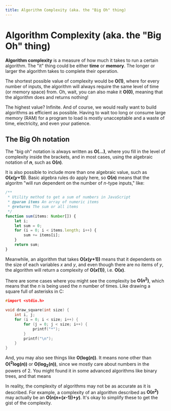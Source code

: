 ```yaml
---
title: Algorithm Complexity (aka. the "Big Oh" thing)
---
```


# Algorithm Complexity (aka. the "Big Oh" thing)

**Algorithm complexity** is a measure of how much it takes to run a certain algorithm. The "it" thing could be either **time** or **memory**. The longer or larger the algorithm takes to complete their operation.

The shortest possible value of complexity would be **O(1)**, where for every number of inputs, the algorithm will always require the same level of time (or memory space) from. Oh, wait, you can also make it **O(0)**, meaning that the algorithm does and returns nothing!

The highest value? Infinite. And of course, we would really want to build algorithms as efficient as possible. Having to wait too long or consume large memory (RAM) for a program to load is mostly unacceptable and a waste of time, electricity, and even your patience.

## The Big Oh notation

The "big oh" notation is always written as **O(...)**, where you fill in the level of complexity inside the brackets, and in most cases, using the algebraic notation of ***n***, such as **O(*n*)**.

It is also possible to include more than one algebraic value, such as **O(*x*(*y*+1))**. Basic algebra rules do apply here, so **O(*n*)** means that the algoritm "will run dependent on the number of *n*-type inputs," like:

```ts
/**
 * Utility method to get a sum of numbers in JavaScript
 * @param items An array of numeric items
 * @returns The sum or all items
 */
function sum(items: Number[]) {
    let i;
    let sum = 0;
    for (i = 0; i < items.length; i++) {
        sum += items[i];
    }
    return sum;
}
```

Meanwhile, an algorithm that takes **O(*x*(*y*+1))** means that it dependents on the size of each variables *x* and *y*, and even though there are no items of *y*, the algorithm will return a complexity of **O(*x*(1))**, i.e. **O(*x*)**.

There are some cases where you might see the complexity be **O(*n*<sup>2</sup>)**, which means that the *n* is being used the *n* number of times. Like drawing a square full of asterisks in C:

```c
#import <stdio.h>

void draw_square(int size) {
    int i, j;
    for (i = 0; i < size; i++) {
        for (j = 0; j < size; i++) {
            printf("*");
        }
        printf("\n");
    }
}
```

And, you may also see things like **O(log(*n*))**. It means none other than **O(<sup>2</sup>log(*n*))** or **O(log<sub>2</sub>(*n*))**, since we mostly care about numbers in the powers of 2. You might found it in some advanced algorithms like binary trees, and that means

In reality, the complexity of algorithms may not be as accurate as it is described. For example, a complexity of an algorithm described as **O(*n*<sup>2</sup>)** may actually be an **O(*n*(*n*+(*x*-1))+*y*)**. It's okay to simplify these to get the gist of the complexity.
